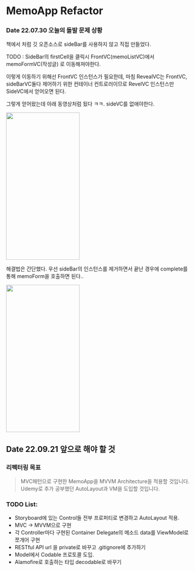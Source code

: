 # MemoApp Refactor

### Date 22.07.30 오늘의 돌발 문제 상황

책에서 처럼 깃 오픈소스로 sideBar를 사용하지 않고 직접 만들었다.

TODO : SideBar의 firstCell을 클릭시 FrontVC(memoListVC)에서 memoFormVC(작성글) 로 이동해져야한다.

이렇게 이동하기 위해선 FrontVC 인스턴스가 필요한데, 마침 RevealVC는 FrontVC, sideBarVC둘다 제어하기 위한 컨테이너 컨트로러이므로 RevelVC 인스턴스만 SideVC에서 얻어오면 된다.

그렇게 얻어왔는데 아래 동영상처럼 됬다 ㅋㅋ. sideVC를 없애야한다.

<img src="https://user-images.githubusercontent.com/96910404/181824739-bfa97ad0-1375-4d82-9226-68b71efe3c5b.gif"  width="200" height="400"/>

해결법은 간단했다. 우선 sideBar의 인스턴스를 제거하면서 끝난 경우에 complete를 통해 memoForm을 호출하면 된다..

<img src="https://user-images.githubusercontent.com/96910404/181827527-bd3a1c14-3d6e-4f23-986d-f16010284ce7.gif"  width="200" height="400"/>


## Date 22.09.21 앞으로 해야 할 것

### 리펙터링 목표
 
> MVC패턴으로 구현한 MemoApp을 MVVM Architecture을 적용할 것입니다.
> Udemy로 추가 공부했던 AutoLayout과 VM을 도입할 것입니다.

### TODO List:

- Storyboard에 있는 Control들 전부 프로퍼티로 변경하고 AutoLayout 적용.
- MVC -> MVVM으로 구현
- 각 Controller마다 구현된 Container Delegate의 메소드 data를 ViewModel로 쪼개어 구현
- RESTful API url 을 private로 바꾸고 .gitignore에 추가하기
- Model에서 Codable 프로토콜 도입.
- Alamofire로 호출하는 타입 decodable로 바꾸기

